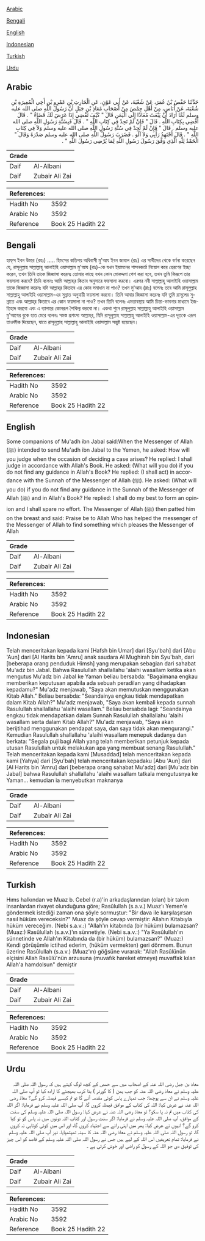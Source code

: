 [Arabic](#arabic)

[Bengali](#bengali)

[English](#english)

[Indonesian](#indonesian)

[Turkish](#turkish)

[Urdu](#urdu)

## Arabic


<div dir="rtl" lang="ar" style={{fontSize:'larger',backgroundColor:'#f8f9fa',padding:20}}>
حَدَّثَنَا حَفْصُ بْنُ عُمَرَ، عَنْ شُعْبَةَ، عَنْ أَبِي عَوْنٍ، عَنِ الْحَارِثِ بْنِ عَمْرِو بْنِ أَخِي الْمُغِيرَةِ بْنِ شُعْبَةَ، عَنْ أُنَاسٍ، مِنْ أَهْلِ حِمْصَ مِنْ أَصْحَابِ مُعَاذِ بْنِ جَبَلٍ أَنَّ رَسُولَ اللَّهِ صلى الله عليه وسلم لَمَّا أَرَادَ أَنْ يَبْعَثَ مُعَاذًا إِلَى الْيَمَنِ قَالَ ‏"‏ كَيْفَ تَقْضِي إِذَا عَرَضَ لَكَ قَضَاءٌ ‏"‏ ‏.‏ قَالَ أَقْضِي بِكِتَابِ اللَّهِ ‏.‏ قَالَ ‏"‏ فَإِنْ لَمْ تَجِدْ فِي كِتَابِ اللَّهِ ‏"‏ ‏.‏ قَالَ فَبِسُنَّةِ رَسُولِ اللَّهِ صلى الله عليه وسلم ‏.‏ قَالَ ‏"‏ فَإِنْ لَمْ تَجِدْ فِي سُنَّةِ رَسُولِ اللَّهِ صلى الله عليه وسلم وَلاَ فِي كِتَابِ اللَّهِ ‏"‏ ‏.‏ قَالَ أَجْتَهِدُ رَأْيِي وَلاَ آلُو ‏.‏ فَضَرَبَ رَسُولُ اللَّهِ صلى الله عليه وسلم صَدْرَهُ وَقَالَ ‏"‏ الْحَمْدُ لِلَّهِ الَّذِي وَفَّقَ رَسُولَ رَسُولِ اللَّهِ لِمَا يُرْضِي رَسُولَ اللَّهِ ‏"‏ ‏.‏
</div>
<div style={{backgroundColor:'#f8f9fa',padding:20, marginBottom: 10}}><table> <thead> <tr> <th>Grade</th> <th></th> </tr> </thead> <tbody> <tr><td>Daif</td><td>Al-Albani</td></tr><tr><td>Daif</td><td>Zubair Ali Zai</td></tr></tbody></table><table> <thead> <tr> <th>References:</th> <th></th> </tr> </thead> <tbody><tr><td>Hadith No</td><td>3592</td></tr><tr><td>Arabic No</td><td>3592</td></tr><tr><td>Reference</td><td>Book 25 Hadith 22</td></tr></tbody></table></div>

## Bengali


<div dir="ltr" lang="bn" style={{fontSize:'larger',backgroundColor:'#f8f9fa',padding:20}}>
হাফ্‌স ইবন উমার (রহঃ) ..... হিমসের কতিপয় অধিবাসী মু'আয ইবন জাবাল (রাঃ) এর সাথীদের থেকে বর্ণনা করেছেন যে, রাসূলুল্লাহ সাল্লাল্লাহু আলাইহি ওয়াসাল্লাম মু'আয (রাঃ)-কে যখন ইয়ামনের শাসনকর্তা নিয়োগ করে প্রেরণের ইচ্ছা করেন, তখন তিনি তাকে জিজ্ঞাসা করেনঃ তোমার কাছে যখন কোন মোকদ্দমা পেশ করা হবে, তখন তুমি কিরূপে তার ফয়সালা করবে? তিনি বলেনঃ আমি আল্লাহ্‌র কিতাব অনুসারে ফয়সালা করবো। এরপর নবী সাল্লাল্লাহু আলাইহি ওয়াসাল্লাম তাকে জিজ্ঞাসা করেনঃ যদি আল্লাহ্‌র কিতাবে এর কোন সমাধান না পাও? তখন মু'আয (রাঃ) বলেনঃ তবে আমি রাসূলুল্লাহ সাল্লাল্লাহু আলাইহি ওয়াসাল্লাম-এর সুন্নাত অনুযায়ী ফয়সালা করবো। তিনি আবার জিজ্ঞাসা করেনঃ যদি তুমি রাসূলের সুন্নাতে এবং আল্লাহ্‌র কিতাবে এর কোন ফয়সালা না পাও? তখন তিনি বলেনঃ এমতাবস্থায় আমি চিন্তা-ভাবনার মাধ্যমে ইজতিহাদ করবো এবং এ ব্যাপারে কোনরূপ শৈথিল্য করবো না। একথা শুনে রাসূলুল্লাহ সাল্লাল্লাহু আলাইহি ওয়াসাল্লাম মু'আযের বুকে হাত মেরে বলেনঃ সমস্ত প্রশংসা আল্লাহ্‌র, যিনি রাসূলুল্লাহ সাল্লাল্লাহু আলাইহি ওয়াসাল্লাম-এর দূতকে এরূপ তাওফীক দিয়েছেন, যাতে রাসূলুল্লাহ সাল্লাল্লাহু আলাইহি ওয়াসাল্লাম সন্তুষ্ট হয়েছেন।
</div>
<div style={{backgroundColor:'#f8f9fa',padding:20, marginBottom: 10}}><table> <thead> <tr> <th>Grade</th> <th></th> </tr> </thead> <tbody> <tr><td>Daif</td><td>Al-Albani</td></tr><tr><td>Daif</td><td>Zubair Ali Zai</td></tr></tbody></table><table> <thead> <tr> <th>References:</th> <th></th> </tr> </thead> <tbody><tr><td>Hadith No</td><td>3592</td></tr><tr><td>Arabic No</td><td>3592</td></tr><tr><td>Reference</td><td>Book 25 Hadith 22</td></tr></tbody></table></div>

## English


<div dir="ltr" lang="en" style={{fontSize:'larger',backgroundColor:'#f8f9fa',padding:20}}>
Some companions of Mu'adh ibn Jabal said:When the Messenger of Allah (ﷺ) intended to send Mu'adh ibn Jabal to the Yemen, he asked: How will you judge when the occasion of deciding a case arises? He replied: I shall judge in accordance with Allah's Book. He asked: (What will you do) if you do not find any guidance in Allah's Book? He replied: (I shall act) in accordance with the Sunnah of the Messenger of Allah (ﷺ). He asked: (What will you do) if you do not find any guidance in the Sunnah of the Messenger of Allah (ﷺ) and in Allah's Book? He replied: I shall do my best to form an opinion and I shall spare no effort. The Messenger of Allah (ﷺ) then patted him on the breast and said: Praise be to Allah Who has helped the messenger of the Messenger of Allah to find something which pleases the Messenger of Allah
</div>
<div style={{backgroundColor:'#f8f9fa',padding:20, marginBottom: 10}}><table> <thead> <tr> <th>Grade</th> <th></th> </tr> </thead> <tbody> <tr><td>Daif</td><td>Al-Albani</td></tr><tr><td>Daif</td><td>Zubair Ali Zai</td></tr></tbody></table><table> <thead> <tr> <th>References:</th> <th></th> </tr> </thead> <tbody><tr><td>Hadith No</td><td>3592</td></tr><tr><td>Arabic No</td><td>3592</td></tr><tr><td>Reference</td><td>Book 25 Hadith 22</td></tr></tbody></table></div>

## Indonesian


<div dir="ltr" lang="id" style={{fontSize:'larger',backgroundColor:'#f8f9fa',padding:20}}>
Telah menceritakan kepada kami [Hafsh bin Umar] dari [Syu'bah] dari [Abu 'Aun] dari [Al Harits bin 'Amru] anak saudara Al Mughirah bin Syu'bah, dari [beberapa orang penduduk Himsh] yang merupakan sebagian dari sahabat Mu'adz bin Jabal. Bahwa Rasulullah shallallahu 'alaihi wasallam ketika akan mengutus Mu'adz bin Jabal ke Yaman beliau bersabda: "Bagaimana engkau memberikan keputusan apabila ada sebuah peradilan yang dihadapkan kepadamu?" Mu'adz menjawab, "Saya akan memutuskan menggunakan Kitab Allah." Beliau bersabda: "Seandainya engkau tidak mendapatkan dalam Kitab Allah?" Mu'adz menjawab, "Saya akan kembali kepada sunnah Rasulullah shallallahu 'alaihi wasallam." Beliau bersabda lagi: "Seandainya engkau tidak mendapatkan dalam Sunnah Rasulullah shallallahu 'alaihi wasallam serta dalam Kitab Allah?" Mu'adz menjawab, "Saya akan berijtihad menggunakan pendapat saya, dan saya tidak akan mengurangi." Kemudian Rasulullah shallallahu 'alaihi wasallam menepuk dadanya dan berkata: "Segala puji bagi Allah yang telah memberikan petunjuk kepada utusan Rasulullah untuk melakukan apa yang membuat senang Rasulullah." Telah menceritakan kepada kami [Musaddad] telah menceritakan kepada kami [Yahya] dari [Syu'bah] telah menceritakan kepadaku [Abu 'Aun] dari [Al Harits bin 'Amru] dari [beberapa orang sahabat Mu'adz] dari [Mu'adz bin Jabal] bahwa Rasulullah shallallahu 'alaihi wasallam tatkala mengutusnya ke Yaman… kemudian ia menyebutkan maknanya
</div>
<div style={{backgroundColor:'#f8f9fa',padding:20, marginBottom: 10}}><table> <thead> <tr> <th>Grade</th> <th></th> </tr> </thead> <tbody> <tr><td>Daif</td><td>Al-Albani</td></tr><tr><td>Daif</td><td>Zubair Ali Zai</td></tr></tbody></table><table> <thead> <tr> <th>References:</th> <th></th> </tr> </thead> <tbody><tr><td>Hadith No</td><td>3592</td></tr><tr><td>Arabic No</td><td>3592</td></tr><tr><td>Reference</td><td>Book 25 Hadith 22</td></tr></tbody></table></div>

## Turkish


<div dir="ltr" lang="tr" style={{fontSize:'larger',backgroundColor:'#f8f9fa',padding:20}}>
Hıms halkından ve Muaz b. Cebel (r.a)'in arkadaşlarından (olan) bir takım insanlardan rivayet olunduğuna göre; Rasûlullah (s.a.v.) Muaz'ı Yemen'e göndermek istediği zaman ona şöyle sormuştur: "Bir dava ile karşılaşırsan nasıl hüküm vereceksin?" Muaz da şöyle cevap vermiştir: Allahın Kitabıyla hüküm vereceğim. (Nebi s.a.v.:) "Allah'ın kitabında (bir hüküm) bulamazsan? (Muaz:) Rasûlullah (s.a.v.)'ın sünnetiyle. (Nebi s.a.v.:) "Ya Rasûlullah'ın sünnetinde ve Allah'ın Kitabında da (bir hüküm) bulamazsan?" (Muaz:) Kendi görüşümle ictihad ederim, (hüküm vermekten) geri dönmem. Bunun üzerine Rasûlullah (s.a.v.) (Muaz'ın) göğsüne vurarak: "Allah Rasûlünün elçisini Allah Rasûlü'nün arzusuna (muvafık hareket etmeye) muvaffak kılan Allah'a hamdolsun" demiştir
</div>
<div style={{backgroundColor:'#f8f9fa',padding:20, marginBottom: 10}}><table> <thead> <tr> <th>Grade</th> <th></th> </tr> </thead> <tbody> <tr><td>Daif</td><td>Al-Albani</td></tr><tr><td>Daif</td><td>Zubair Ali Zai</td></tr></tbody></table><table> <thead> <tr> <th>References:</th> <th></th> </tr> </thead> <tbody><tr><td>Hadith No</td><td>3592</td></tr><tr><td>Arabic No</td><td>3592</td></tr><tr><td>Reference</td><td>Book 25 Hadith 22</td></tr></tbody></table></div>

## Urdu


<div dir="rtl" lang="ur" style={{fontSize:'larger',backgroundColor:'#f8f9fa',padding:20}}>
معاذ بن جبل رضی اللہ عنہ کے اصحاب میں سے حمص کے کچھ لوگ کہتے ہیں کہ رسول اللہ صلی اللہ علیہ وسلم نے معاذ رضی اللہ عنہ کو جب یمن ( کا گورنر ) بنا کرب بھیجنے کا ارادہ کیا تو آپ صلی اللہ علیہ وسلم نے ان سے پوچھا: جب تمہارے پاس کوئی مقدمہ آئے گا تو تم کیسے فیصلہ کرو گے؟ معاذ رضی اللہ عنہ نے عرض کیا: اللہ کی کتاب کے موافق فیصلہ کروں گا، آپ صلی اللہ علیہ وسلم نے فرمایا: اگر اللہ کی کتاب میں تم نہ پا سکو؟ تو معاذ رضی اللہ عنہ نے عرض کیا: رسول اللہ صلی اللہ علیہ وسلم کی سنت کے موافق، آپ صلی اللہ علیہ وسلم نے فرمایا: اگر سنت رسول اور کتاب اللہ دونوں میں نہ پاس کو تو کیا کرو گے؟ انہوں نے عرض کیا: پھر میں اپنی رائے سے اجتہاد کروں گا، اور اس میں کوئی کوتاہی نہ کروں گا، تو رسول اللہ صلی اللہ علیہ وسلم نے معاذ رضی اللہ عنہ کا سینہ تھپتھپایا، نیز آپ صلی اللہ علیہ وسلم نے فرمایا: تمام تعریفیں اس اللہ کے لیے ہیں جس نے رسول اللہ صلی اللہ علیہ وسلم کے قاصد کو اس چیز کی توفیق دی جو اللہ کے رسول کو راضی اور خوش کرتی ہے ۔
</div>
<div style={{backgroundColor:'#f8f9fa',padding:20, marginBottom: 10}}><table> <thead> <tr> <th>Grade</th> <th></th> </tr> </thead> <tbody> <tr><td>Daif</td><td>Al-Albani</td></tr><tr><td>Daif</td><td>Zubair Ali Zai</td></tr></tbody></table><table> <thead> <tr> <th>References:</th> <th></th> </tr> </thead> <tbody><tr><td>Hadith No</td><td>3592</td></tr><tr><td>Arabic No</td><td>3592</td></tr><tr><td>Reference</td><td>Book 25 Hadith 22</td></tr></tbody></table></div>